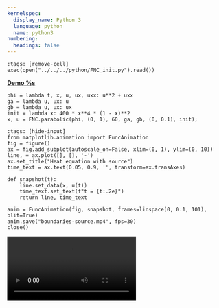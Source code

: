 ```yaml
---
kernelspec:
  display_name: Python 3
  language: python
  name: python3
numbering:
  headings: false
---
```

```{code-cell}
:tags: [remove-cell]
exec(open("../../../python/FNC_init.py").read())
```
[**Demo %s**](#demo-boundaries-bratu)


```{code-cell}
phi = lambda t, x, u, ux, uxx: u**2 + uxx
ga = lambda u, ux: u
gb = lambda u, ux: ux
init = lambda x: 400 * x**4 * (1 - x)**2
x, u = FNC.parabolic(phi, (0, 1), 60, ga, gb, (0, 0.1), init);
```

```{code-cell}
:tags: [hide-input]
from matplotlib.animation import FuncAnimation
fig = figure()
ax = fig.add_subplot(autoscale_on=False, xlim=(0, 1), ylim=(0, 10))
line, = ax.plot([], [], '-')
ax.set_title("Heat equation with source")
time_text = ax.text(0.05, 0.9, '', transform=ax.transAxes)

def snapshot(t):
    line.set_data(x, u(t))
    time_text.set_text(f"t = {t:.2e}")
    return line, time_text

anim = FuncAnimation(fig, snapshot, frames=linspace(0, 0.1, 101), blit=True)
anim.save("boundaries-source.mp4", fps=30)
close()
```

![Heat equation with source](boundaries-source.mp4)
